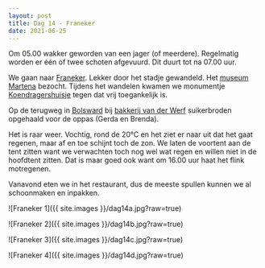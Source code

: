 ```yaml
---
layout: post
title: Dag 14 - Franeker
date: 2021-06-25
---
```

Om 05.00 wakker geworden van een jager (of meerdere). Regelmatig worden er één of twee schoten afgevuurd. Dit duurt tot na 07.00 uur.  

We gaan naar [Franeker](https://nl.wikipedia.org/wiki/Franeker). Lekker door het stadje gewandeld. Het [museum Martena](https://www.museummartena.nl/) bezocht. Tijdens het wandelen kwamen we monumentje [Koendragershuisje](http://www.korendragershuisje.nl/welkom/) tegen dat vrij toegankelijk is.  

Op de terugweg in [Bolsward](https://nl.wikipedia.org/wiki/Bolsward) bij [bakkerij van der Werf](https://bakkerijvanderwerf.nl/) suikerbroden opgehaald voor de oppas (Gerda en Brenda).

Het is raar weer. Vochtig, rond de 20°C en het ziet er naar uit dat het gaat regenen, maar af en toe schijnt toch de zon. We laten de voortent aan de tent zitten want we verwachten toch nog wel wat regen en willen niet in de hoofdtent zitten.  Dat is maar goed ook want om 16.00 uur haat het flink motregenen.  

Vanavond eten we in het restaurant, dus de meeste spullen kunnen we al schoonmaken en inpakken.

![Franeker 1]({{ site.images }}/dag14a.jpg?raw=true)  

![Franeker 2]({{ site.images }}/dag14b.jpg?raw=true)  

![Franeker 3]({{ site.images }}/dag14c.jpg?raw=true)  

![Franeker 4]({{ site.images }}/dag14d.jpg?raw=true)

